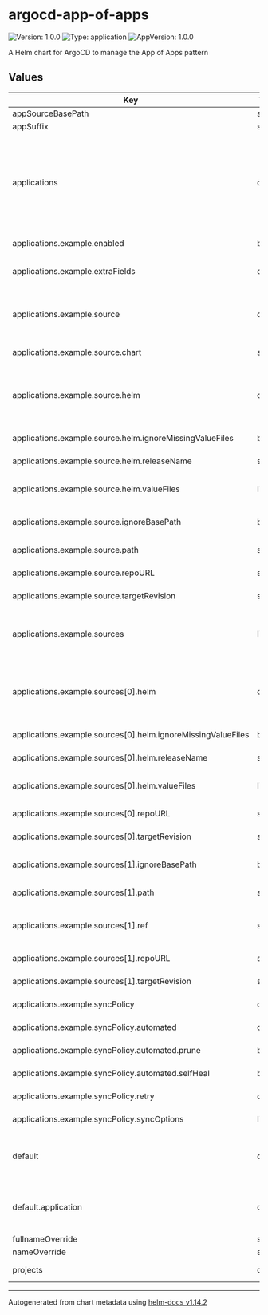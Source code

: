 # argocd-app-of-apps

![Version: 1.0.0](https://img.shields.io/badge/Version-1.0.0-informational?style=flat-square) ![Type: application](https://img.shields.io/badge/Type-application-informational?style=flat-square) ![AppVersion: 1.0.0](https://img.shields.io/badge/AppVersion-1.0.0-informational?style=flat-square)

A Helm chart for ArgoCD to manage the App of Apps pattern

## Values

| Key | Type | Default | Description |
|-----|------|---------|-------------|
| appSourceBasePath | string | `nil` |  |
| appSuffix | string | `nil` |  |
| applications | object | `{"example":{"annotations":{},"destination":{"namespace":"openshift-gitops","server":"https://kubernetes.default.svc"},"enabled":true,"extraFields":{},"finalizers":[],"labels":{},"namespace":"openshift-gitops","project":"default","source":{"chart":null,"helm":{"ignoreMissingValueFiles":false,"releaseName":"","valueFiles":["$myRepo/values.yaml"]},"ignoreBasePath":false,"path":"","repoURL":"https://github.com/my-org/my-repo","targetRevision":"master"},"sources":[{"helm":{"ignoreMissingValueFiles":false,"releaseName":"app-of-apps","valueFiles":["$myRepo/values.yaml"]},"repoURL":"https://ghcr.io/redhat-consulting-services/helm-charts/argocd-app-of-apps","targetRevision":"0.1.0"},{"ignoreBasePath":false,"path":"app-of-apps","ref":"myRepo","repoURL":"https://github.com/redhat-consulting-services/helm-charts","targetRevision":"HEAD"}],"syncPolicy":{"automated":{"prune":true,"selfHeal":true},"retry":{},"syncOptions":[]}}}` | Define a map of applications and their configurations |
| applications.example.enabled | bool | `true` | enabled is a flag to enable or disable the application |
| applications.example.extraFields | object | `{}` | extraFields allows for adding additional fields to the application, that are not mapped |
| applications.example.source | object | `{"chart":null,"helm":{"ignoreMissingValueFiles":false,"releaseName":"","valueFiles":["$myRepo/values.yaml"]},"ignoreBasePath":false,"path":"","repoURL":"https://github.com/my-org/my-repo","targetRevision":"master"}` | source is the source of the application only one of application.example.source or application.example.sources can be set |
| applications.example.source.chart | string | `nil` | chart is the name of the chart to be used |
| applications.example.source.helm | object | `{"ignoreMissingValueFiles":false,"releaseName":"","valueFiles":["$myRepo/values.yaml"]}` | helm is the Helm specific configuration For more information about the Helm configuration, see https://argo-cd.readthedocs.io/en/stable/user-guide/helm/#helm |
| applications.example.source.helm.ignoreMissingValueFiles | bool | `false` | ignoreMissingValueFiles is a flag to ignore missing value files |
| applications.example.source.helm.releaseName | string | `""` | releaseName is the name of the Helm release |
| applications.example.source.helm.valueFiles | list | `["$myRepo/values.yaml"]` | valueFiles is a list of Helm value files to be used (`$ref` can be used to reference a different source) |
| applications.example.source.ignoreBasePath | bool | `false` | ignoreBasePath is a flag to ignore the base path set in appSourceBasePath |
| applications.example.source.path | string | `""` | path is the path to the application source |
| applications.example.source.repoURL | string | `"https://github.com/my-org/my-repo"` | repoURL is the URL to the application source repository |
| applications.example.source.targetRevision | string | `"master"` | targetRevision is the revision of the application source repository |
| applications.example.sources | list | `[{"helm":{"ignoreMissingValueFiles":false,"releaseName":"app-of-apps","valueFiles":["$myRepo/values.yaml"]},"repoURL":"https://ghcr.io/redhat-consulting-services/helm-charts/argocd-app-of-apps","targetRevision":"0.1.0"},{"ignoreBasePath":false,"path":"app-of-apps","ref":"myRepo","repoURL":"https://github.com/redhat-consulting-services/helm-charts","targetRevision":"HEAD"}]` | sources is a list of sources for the application only one of application.example.source or application.example.sources can be set |
| applications.example.sources[0].helm | object | `{"ignoreMissingValueFiles":false,"releaseName":"app-of-apps","valueFiles":["$myRepo/values.yaml"]}` | helm is the Helm specific configuration For more information about the Helm configuration, see https://argo-cd.readthedocs.io/en/stable/user-guide/helm/#helm |
| applications.example.sources[0].helm.ignoreMissingValueFiles | bool | `false` | ignoreMissingValueFiles is a flag to ignore missing value files |
| applications.example.sources[0].helm.releaseName | string | `"app-of-apps"` | releaseName is the name of the Helm release |
| applications.example.sources[0].helm.valueFiles | list | `["$myRepo/values.yaml"]` | valueFiles is a list of Helm value files to be used (`$ref` can be used to reference a different source) |
| applications.example.sources[0].repoURL | string | `"https://ghcr.io/redhat-consulting-services/helm-charts/argocd-app-of-apps"` | repoURL is the URL to the application source repository |
| applications.example.sources[0].targetRevision | string | `"0.1.0"` | targetRevision is the revision of the application source repository |
| applications.example.sources[1].ignoreBasePath | bool | `false` | ignoreBasePath is a flag to ignore the base path set in appSourceBasePath |
| applications.example.sources[1].path | string | `"app-of-apps"` | path is the path to the application source |
| applications.example.sources[1].ref | string | `"myRepo"` | ref is the reference name to be used in the application (only used when Helm is used with different repositories for chart and values) |
| applications.example.sources[1].repoURL | string | `"https://github.com/redhat-consulting-services/helm-charts"` | repoURL is the URL to the application source repository |
| applications.example.sources[1].targetRevision | string | `"HEAD"` | targetRevision is the revision of the application source repository |
| applications.example.syncPolicy | object | `{"automated":{"prune":true,"selfHeal":true},"retry":{},"syncOptions":[]}` | syncPolicy is the sync policy for the application |
| applications.example.syncPolicy.automated | object | `{"prune":true,"selfHeal":true}` | automated is the automated sync policy for the application |
| applications.example.syncPolicy.automated.prune | bool | `true` | prune is a flag to enable or disable pruning |
| applications.example.syncPolicy.automated.selfHeal | bool | `true` | selfHeal is a flag to enable or disable self-healing |
| applications.example.syncPolicy.retry | object | `{}` | retry is the retry strategy for the application |
| applications.example.syncPolicy.syncOptions | list | `[]` | syncOptions is a list of sync options |
| default | object | `{"application":{"annotations":{},"destination":{"namespace":"openshift-gitops","server":"https://kubernetes.default.svc"},"enabled":false,"finalizers":[],"labels":{},"namespace":"openshift-gitops","project":"default","source":{"helm":{},"ignoreBasePath":false,"path":"","repoURL":"https://github.com/my-org/my-repo","targetRevision":"master"},"syncPolicy":{"automated":{"prune":true,"selfHeal":true},"retry":{},"syncOptions":[]}}}` | Default values for all applications |
| default.application | object | `{"annotations":{},"destination":{"namespace":"openshift-gitops","server":"https://kubernetes.default.svc"},"enabled":false,"finalizers":[],"labels":{},"namespace":"openshift-gitops","project":"default","source":{"helm":{},"ignoreBasePath":false,"path":"","repoURL":"https://github.com/my-org/my-repo","targetRevision":"master"},"syncPolicy":{"automated":{"prune":true,"selfHeal":true},"retry":{},"syncOptions":[]}}` | We expect the same structure as for the applications below |
| fullnameOverride | string | `""` |  |
| nameOverride | string | `""` |  |
| projects | object | `{}` | Define a map of projects and their configurations |

----------------------------------------------
Autogenerated from chart metadata using [helm-docs v1.14.2](https://github.com/norwoodj/helm-docs/releases/v1.14.2)
